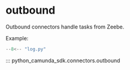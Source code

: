 # outbound

Outbound connectors handle tasks from Zeebe.

Example:

``` py linenums="1"
--8<-- "log.py"
```

::: python_camunda_sdk.connectors.outbound